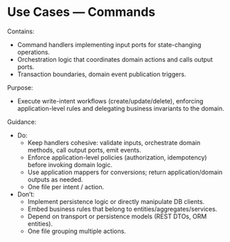 # Use Cases — Commands

Contains:

- Command handlers implementing input ports for state-changing operations.
- Orchestration logic that coordinates domain actions and calls output ports.
- Transaction boundaries, domain event publication triggers.

Purpose:

- Execute write-intent workflows (create/update/delete), enforcing application-level rules and delegating business invariants to the domain.

Guidance:

- Do:
    - Keep handlers cohesive: validate inputs, orchestrate domain methods, call output ports, emit events.
    - Enforce application-level policies (authorization, idempotency) before invoking domain logic.
    - Use application mappers for conversions; return application/domain outputs as needed.
    - One file per intent / action.
- Don’t:
    - Implement persistence logic or directly manipulate DB clients.
    - Embed business rules that belong to entities/aggregates/services.
    - Depend on transport or persistence models (REST DTOs, ORM entities).
    - One file grouping multiple actions.
